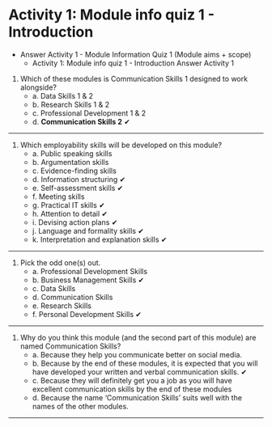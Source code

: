 
# Activity 1: Module info quiz 1 - Introduction
- Answer Activity 1 - Module Information Quiz 1 (Module aims + scope)
  - Activity 1: Module info quiz 1 - Introduction Answer Activity 1

1. Which of these modules is Communication Skills 1 designed to work alongside?
    - a. Data Skills 1 & 2 
    - b. Research Skills 1 & 2
    - c. Professional Development 1 & 2
    - d. **Communication Skills 2** ✔
---
1. Which employability skills will be developed on this module?
    - a. Public speaking skills
    - b. Argumentation skills
    - c. Evidence-finding skills
    - d. Information structuring ✔
    - e. Self-assessment skills ✔
    - f. Meeting skills
    - g. Practical IT skills ✔
    - h. Attention to detail ✔
    - i. Devising action plans ✔
    - j. Language and formality skills ✔
    - k. Interpretation and explanation skills ✔
---
1. Pick the odd one(s) out.
    - a. Professional Development Skills
    - b. Business Management Skills ✔
    - c. Data Skills
    - d. Communication Skills
    - e. Research Skills
    - f. Personal Development Skills ✔
---
1. Why do you think this module (and the second part of this module) are named Communication Skills?
    - a. Because they help you communicate better on social media.
    - b. Because by the end of these modules, it is expected that you will have developed your written and verbal communication skills. ✔
    - c. Because they will definitely get you a job as you will have excellent communication skills by the end of these modules
    - d. Because the name ‘Communication Skills’ suits well with the names of the other modules.
---
